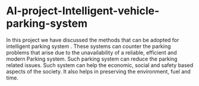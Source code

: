 # AI-project-Intelligent-vehicle-parking-system
In this project we have discussed the methods that can be adopted for intelligent parking system . These systems can counter the parking problems that arise due to the unavailability of a reliable, efficient and modern Parking system. Such parking system can reduce the parking related issues. Such system can help the economic, social and safety based aspects of the society. It also helps in preserving the environment, fuel and time.  
